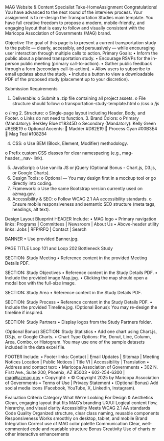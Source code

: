 MAG Website & Content Specialist Take-HomeAssignment
Congratulations! You have advanced to the next round of the interview process.
Your assignment is to re-design the Transportation Studies main template. You have full
creative freedom to propose a modern, mobile-friendly, and engaging layout that is easy to
follow and visually consistent with the Maricopa Association of Governments (MAG)
brand.

Objective
The goal of this page is to present a current transportation study to the public — clearly,
accessibly, and persuasively — while encouraging user interaction through multiple calls to
action.
Primary Goals:
• Inform the public about a planned transportation study.
• Encourage RSVPs for the in-person public meeting (primary call-to-action).
• Gather public feedback through a form (secondary call-to-action).
• Allow users to subscribe to email updates about the study.
• Include a button to view a downloadable PDF of the proposed study (placement
up to your discretion).

Submission Requirements
1. Deliverable:
o Submit a .zip file containing all project assets.
o File structure should follow:
o transportation-study-template.html
o /css
o /js

o /img
2. Structure:
o Single-page layout including Header, Body, and Footer.
o Links do not need to function.
3. Brand Colors:
o Primary (Mandatory): Berkley Blue #18345D
o Secondary (Mandatory): Kelly Green #6EBE19
o Optional Accents:
 Madder #D82E19
 Process Cyan #00B3E4
 Mag Teal #108284

4. CSS:
o Use BEM (Block, Element, Modifier) methodology.

o Prefix custom CSS classes for clear namespacing (e.g., mag-header__nav-
link).

5. JavaScript:
o Use vanilla JS or jQuery (Optional Bonus - Chart.js, D3.js, or Google Charts).
6. Design Tools:
o Optional — You may design first in a mockup tool or go directly into coding.
7. Framework:
o Use the same Bootstrap version currently used on azmag.gov.
8. Accessibility & SEO:
o Follow WCAG 2.1 AA accessibility standards.
o Ensure mobile responsiveness and semantic SEO structure (meta tags,
headings, alt text).

Design Layout Blueprint
HEADER
Include:
• MAG logo
• Primary navigation links:
Programs | Committees | Newsroom | About Us
• Above-header utility links:
Jobs | RFP/RFQ | Contact | Search

BANNER
• Use provided Banner.jpg.

PAGE TITLE
Loop 101 and Loop 202 Bottleneck Study

SECTION: Study Meeting
• Reference content in the provided Meeting Details PDF.

SECTION: Study Objectives
• Reference content in the Study Details PDF.
• Include the provided image Map.jpg.
• Clicking the map should open a modal box with the full-size image.

SECTION: Study Area
• Reference content in the Study Details PDF.

SECTION: Study Process
• Reference content in the Study Details PDF.
• Include the provided Timeline.jpg. (Optional Bonus): You may re-design the
timeline if inspired.

SECTION: Study Partners
• Display logos from the Study Partners folder.

(Optional Bonus) SECTION: Study Statistics
• Add one chart using Chart.js, D3.js, or Google Charts.
• Chart Type Options: Pie, Donut, Line, Column, Area, Combo, or Histogram.
You may use one of the sample datasets included in the data excel file.

FOOTER
Include:
• Footer links:
Contact | Email Updates | Sitemap | Meeting Notices Location | Public Notices |
Title VI | Accessibility | Translation
• Address and contact text:
• Maricopa Association of Governments
• 302 N. First Ave., Suite 200, Phoenix, AZ 85003
• 602-254-6300 | mag@azmag.gov
• Copyright:
• © Copyright 2025 by Maricopa Association of Governments
• Terms of Use | Privacy Statement
• (Optional Bonus) Add social media icons (Facebook, YouTube, X, LinkedIn,
Instagram).

Evaluation Criteria
Category What We’re Looking For
Design & Aesthetics Clean, engaging layout that fits MAG’s branding
UX/UI Logical content flow, hierarchy, and visual clarity
Accessibility Meets WCAG 2.1 AA standards
Code Quality Organized structure, clear class naming, reusable components
Responsiveness Works smoothly on desktop, tablet, and mobile
Brand Integration Correct use of MAG color palette
Communication Clear, well-commented code and readable structure
Bonus Creativity Use of charts or other interactive enhancements